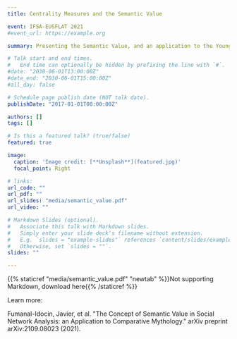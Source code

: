 ```yaml
---
title: Centrality Measures and the Semantic Value

event: IFSA-EUSFLAT 2021
#event_url: https://example.org

summary: Presenting the Semantic Value, and an application to the Younger Edda

# Talk start and end times.
#   End time can optionally be hidden by prefixing the line with `#`.
#date: "2030-06-01T13:00:00Z"
#date_end: "2030-06-01T15:00:00Z"
#all_day: false

# Schedule page publish date (NOT talk date).
publishDate: "2017-01-01T00:00:00Z"

authors: []
tags: []

# Is this a featured talk? (true/false)
featured: true

image:
  caption: 'Image credit: [**Unsplash**](featured.jpg)'
  focal_point: Right

# links:
url_code: ""
url_pdf: ""
url_slides: "media/semantic_value.pdf"
url_video: ""

# Markdown Slides (optional).
#   Associate this talk with Markdown slides.
#   Simply enter your slide deck's filename without extension.
#   E.g. `slides = "example-slides"` references `content/slides/example-slides.md`.
#   Otherwise, set `slides = ""`.
slides: ""

---
```


{{% staticref "media/semantic_value.pdf" "newtab" %}}Not supporting Markdown, download here{{% /staticref %}}

Learn more:

Fumanal-Idocin, Javier, et al. "The Concept of Semantic Value in Social Network Analysis: an Application to Comparative Mythology." arXiv preprint arXiv:2109.08023 (2021).
